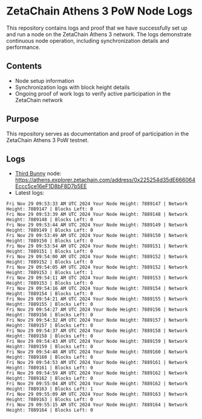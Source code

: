 # ZetaChain Athens 3 PoW Node Logs
This repository contains logs and proof that we have successfully set up and run a node on the ZetaChain Athens 3 network. The logs demonstrate continuous node operation, including synchronization details and performance.

## Contents
- Node setup information
- Synchronization logs with block height details
- Ongoing proof of work logs to verify active participation in the ZetaChain network

## Purpose
This repository serves as documentation and proof of participation in the ZetaChain Athens 3 PoW testnet.

## Logs

- [Third Bunny](https://thirdbunny.xyz/) node: https://athens.explorer.zetachain.com/address/0x225254d35dE666064Eccc5ce16eF1D8bF8D7b5EE
- Latest logs:
```
Fri Nov 29 09:53:33 AM UTC 2024 Your Node Height: 7889147 | Network Height: 7889147 | Blocks Left: 0
Fri Nov 29 09:53:39 AM UTC 2024 Your Node Height: 7889148 | Network Height: 7889148 | Blocks Left: 0
Fri Nov 29 09:53:44 AM UTC 2024 Your Node Height: 7889149 | Network Height: 7889149 | Blocks Left: 0
Fri Nov 29 09:53:49 AM UTC 2024 Your Node Height: 7889150 | Network Height: 7889150 | Blocks Left: 0
Fri Nov 29 09:53:54 AM UTC 2024 Your Node Height: 7889151 | Network Height: 7889151 | Blocks Left: 0
Fri Nov 29 09:54:00 AM UTC 2024 Your Node Height: 7889152 | Network Height: 7889152 | Blocks Left: 0
Fri Nov 29 09:54:05 AM UTC 2024 Your Node Height: 7889152 | Network Height: 7889153 | Blocks Left: 1
Fri Nov 29 09:54:11 AM UTC 2024 Your Node Height: 7889153 | Network Height: 7889153 | Blocks Left: 0
Fri Nov 29 09:54:16 AM UTC 2024 Your Node Height: 7889154 | Network Height: 7889154 | Blocks Left: 0
Fri Nov 29 09:54:21 AM UTC 2024 Your Node Height: 7889155 | Network Height: 7889155 | Blocks Left: 0
Fri Nov 29 09:54:27 AM UTC 2024 Your Node Height: 7889156 | Network Height: 7889156 | Blocks Left: 0
Fri Nov 29 09:54:32 AM UTC 2024 Your Node Height: 7889157 | Network Height: 7889157 | Blocks Left: 0
Fri Nov 29 09:54:37 AM UTC 2024 Your Node Height: 7889158 | Network Height: 7889158 | Blocks Left: 0
Fri Nov 29 09:54:43 AM UTC 2024 Your Node Height: 7889159 | Network Height: 7889159 | Blocks Left: 0
Fri Nov 29 09:54:48 AM UTC 2024 Your Node Height: 7889160 | Network Height: 7889160 | Blocks Left: 0
Fri Nov 29 09:54:53 AM UTC 2024 Your Node Height: 7889161 | Network Height: 7889161 | Blocks Left: 0
Fri Nov 29 09:54:59 AM UTC 2024 Your Node Height: 7889162 | Network Height: 7889162 | Blocks Left: 0
Fri Nov 29 09:55:04 AM UTC 2024 Your Node Height: 7889162 | Network Height: 7889163 | Blocks Left: 1
Fri Nov 29 09:55:09 AM UTC 2024 Your Node Height: 7889163 | Network Height: 7889163 | Blocks Left: 0
Fri Nov 29 09:55:15 AM UTC 2024 Your Node Height: 7889164 | Network Height: 7889164 | Blocks Left: 0
```
